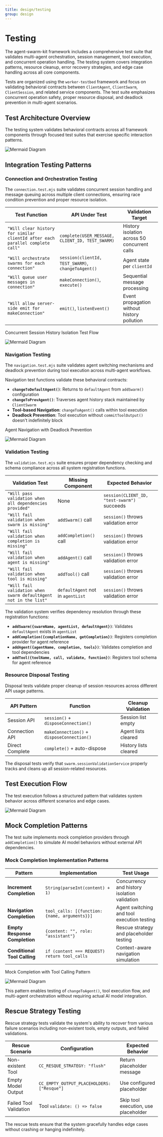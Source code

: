 ```yaml
---
title: design/testing
group: design
---
```


# Testing

The agent-swarm-kit framework includes a comprehensive test suite that validates multi-agent orchestration, session management, tool execution, and concurrent operation handling. The testing system covers integration patterns, resource cleanup, error recovery strategies, and edge case handling across all core components.

Tests are organized using the `worker-testbed` framework and focus on validating behavioral contracts between `ClientAgent`, `ClientSwarm`, `ClientSession`, and related service components. The test suite emphasizes concurrent operation safety, proper resource disposal, and deadlock prevention in multi-agent scenarios.

## Test Architecture Overview

The testing system validates behavioral contracts across all framework components through focused test suites that exercise specific interaction patterns.

![Mermaid Diagram](./diagrams\30_Testing_0.svg)

## Integration Testing Patterns

### Connection and Orchestration Testing

The `connection.test.mjs` suite validates concurrent session handling and message queuing across multiple client connections, ensuring race condition prevention and proper resource isolation.

| Test Function | API Under Test | Validation Target |
|---------------|---------------|-------------------|
| `"Will clear history for similar clientId after each parallel complete call"` | `complete(USER_MESSAGE, CLIENT_ID, TEST_SWARM)` | History isolation across 50 concurrent calls |
| `"Will orchestrate swarms for each connection"` | `session(clientId, TEST_SWARM)`, `changeToAgent()` | Agent state per `clientId` |
| `"Will queue user messages in connection"` | `makeConnection()`, `execute()` | Sequential message processing |
| `"Will allow server-side emit for makeConnection"` | `emit()`, `listenEvent()` | Event propagation without history pollution |

Concurrent Session History Isolation Test Flow

![Mermaid Diagram](./diagrams\30_Testing_1.svg)

### Navigation Testing

The `navigation.test.mjs` suite validates agent switching mechanisms and deadlock prevention during tool execution across multi-agent workflows.

Navigation test functions validate these behavioral contracts:

- **`changeToDefaultAgent()`**: Returns to `defaultAgent` from `addSwarm()` configuration
- **`changeToPrevAgent()`**: Traverses agent history stack maintained by `ClientSwarm`
- **Tool-based Navigation**: `changeToAgent()` calls within tool execution
- **Deadlock Prevention**: Tool execution without `commitToolOutput()` doesn't indefinitely block

Agent Navigation with Deadlock Prevention

![Mermaid Diagram](./diagrams\30_Testing_2.svg)

### Validation Testing

The `validation.test.mjs` suite ensures proper dependency checking and schema compliance across all system registration functions.

| Validation Test | Missing Component | Expected Behavior |
|----------------|-------------------|-------------------|
| `"Will pass validation when all dependencies provided"` | None | `session(CLIENT_ID, "test-swarm")` succeeds |
| `"Will fail validation when swarm is missing"` | `addSwarm()` call | `session()` throws validation error |
| `"Will fail validation when completion is missing"` | `addCompletion()` call | `session()` throws validation error |
| `"Will fail validation when agent is missing"` | `addAgent()` call | `session()` throws validation error |
| `"Will fail validation when tool is missing"` | `addTool()` call | `session()` throws validation error |
| `"Will fail validation when swarm defaultAgent not in the list"` | `defaultAgent` not in `agentList` | `session()` throws validation error |

The validation system verifies dependency resolution through these registration functions:

- **`addSwarm({swarmName, agentList, defaultAgent})`**: Validates `defaultAgent` exists in `agentList`
- **`addCompletion({completionName, getCompletion})`**: Registers completion provider for agent reference
- **`addAgent({agentName, completion, tools})`**: Validates completion and tool dependencies
- **`addTool({toolName, call, validate, function})`**: Registers tool schema for agent reference


### Resource Disposal Testing

Disposal tests validate proper cleanup of session resources across different API usage patterns.

| API Pattern | Function | Cleanup Validation |
|-------------|----------|-------------------|
| Session API | `session()` + `disposeConnection()` | Session list empty |
| Connection API | `makeConnection()` + `disposeConnection()` | Agent lists cleared |
| Direct Complete | `complete()` + auto-dispose | History lists cleared |

The disposal tests verify that `swarm.sessionValidationService` properly tracks and cleans up all session-related resources.

## Test Execution Flow

The test execution follows a structured pattern that validates system behavior across different scenarios and edge cases.

![Mermaid Diagram](./diagrams\30_Testing_3.svg)

## Mock Completion Patterns

The test suite implements mock completion providers through `addCompletion()` to simulate AI model behaviors without external API dependencies.

### Mock Completion Implementation Patterns

| Pattern | Implementation | Test Usage |
|---------|---------------|------------|
| **Increment Completion** | `String(parseInt(content) + 1)` | Concurrency and history isolation validation |
| **Navigation Completion** | `tool_calls: [{function: {name, arguments}}]` | Agent switching and tool execution testing |
| **Empty Response Completion** | `{content: "", role: "assistant"}` | Rescue strategy and placeholder testing |
| **Conditional Tool Calling** | `if (content === REQUEST) return tool_calls` | Context-aware navigation simulation |

Mock Completion with Tool Calling Pattern

![Mermaid Diagram](./diagrams\30_Testing_4.svg)

This pattern enables testing of `changeToAgent()`, tool execution flow, and multi-agent orchestration without requiring actual AI model integration.

## Rescue Strategy Testing

Rescue strategy tests validate the system's ability to recover from various failure scenarios including non-existent tools, empty outputs, and failed validations.

| Rescue Scenario | Configuration | Expected Behavior |
|-----------------|---------------|-------------------|
| Non-existent Tool | `CC_RESQUE_STRATEGY: "flush"` | Return placeholder message |
| Empty Model Output | `CC_EMPTY_OUTPUT_PLACEHOLDERS: ["Resque"]` | Use configured placeholder |
| Failed Tool Validation | Tool `validate: () => false` | Skip tool execution, use placeholder |

The rescue tests ensure that the system gracefully handles edge cases without crashing or hanging indefinitely.
